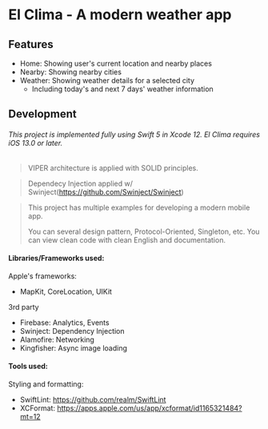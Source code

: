 # El Clima - A modern weather app
## Features

- Home: Showing user's current location and nearby places 
- Nearby: Showing nearby cities 
- Weather: Showing weather details for a selected city 
  - Including today's and next 7 days' weather information 



## Development 

###### This project is implemented fully using Swift 5 in Xcode 12. El Clima requires iOS 13.0 or later. 

> VIPER architecture is applied with SOLID principles. 

> Dependecy Injection applied w/ Swinject(https://github.com/Swinject/Swinject)

> This project has multiple examples for developing a modern mobile app.
>
> You can several design pattern, Protocol-Oriented, Singleton, etc. You can view clean code with clean English and documentation. 



#### Libraries/Frameworks used: 

Apple's frameworks:

- MapKit, CoreLocation, UIKit 



3rd party

- Firebase: Analytics, Events
- Swinject: Dependency Injection
- Alamofire: Networking 
- Kingfisher: Async image loading

#### Tools used: 

Styling and formatting: 

- SwiftLint: https://github.com/realm/SwiftLint
- XCFormat: https://apps.apple.com/us/app/xcformat/id1165321484?mt=12

